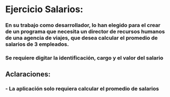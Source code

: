 
# Ejercicio Salarios:
### En su trabajo como desarrollador, lo han elegido para el crear de un programa que necesita un director de recursos humanos de una agencia de viajes, que desea calcular el promedio de salarios de 3 empleados. 
### Se requiere digitar la identificación, cargo y el valor del salario
## Aclaraciones:
### - La aplicación solo requiera calcular el promedio de salarios
